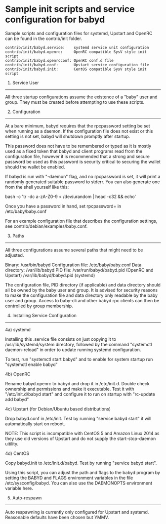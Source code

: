 Sample init scripts and service configuration for babyd
==========================================================

Sample scripts and configuration files for systemd, Upstart and OpenRC
can be found in the contrib/init folder.

    contrib/init/babyd.service:    systemd service unit configuration
    contrib/init/babyd.openrc:     OpenRC compatible SysV style init script
    contrib/init/babyd.openrcconf: OpenRC conf.d file
    contrib/init/babyd.conf:       Upstart service configuration file
    contrib/init/babyd.init:       CentOS compatible SysV style init script

1. Service User
---------------------------------

All three startup configurations assume the existence of a "baby" user
and group.  They must be created before attempting to use these scripts.

2. Configuration
---------------------------------

At a bare minimum, babyd requires that the rpcpassword setting be set
when running as a daemon.  If the configuration file does not exist or this
setting is not set, babyd will shutdown promptly after startup.

This password does not have to be remembered or typed as it is mostly used
as a fixed token that babyd and client programs read from the configuration
file, however it is recommended that a strong and secure password be used
as this password is security critical to securing the wallet should the
wallet be enabled.

If babyd is run with "-daemon" flag, and no rpcpassword is set, it will
print a randomly generated suitable password to stderr.  You can also
generate one from the shell yourself like this:

bash -c 'tr -dc a-zA-Z0-9 < /dev/urandom | head -c32 && echo'

Once you have a password in hand, set rpcpassword= in /etc/baby/baby.conf

For an example configuration file that describes the configuration settings,
see contrib/debian/examples/baby.conf.

3. Paths
---------------------------------

All three configurations assume several paths that might need to be adjusted.

Binary:              /usr/bin/babyd
Configuration file:  /etc/baby/baby.conf
Data directory:      /var/lib/babyd
PID file:            /var/run/babyd/babyd.pid (OpenRC and Upstart)
                     /var/lib/babyd/babyd.pid (systemd)

The configuration file, PID directory (if applicable) and data directory
should all be owned by the baby user and group.  It is advised for security
reasons to make the configuration file and data directory only readable by the
baby user and group.  Access to baby-cli and other babyd rpc clients
can then be controlled by group membership.

4. Installing Service Configuration
-----------------------------------

4a) systemd

Installing this .service file consists on just copying it to
/usr/lib/systemd/system directory, followed by the command
"systemctl daemon-reload" in order to update running systemd configuration.

To test, run "systemctl start babyd" and to enable for system startup run
"systemctl enable babyd"

4b) OpenRC

Rename babyd.openrc to babyd and drop it in /etc/init.d.  Double
check ownership and permissions and make it executable.  Test it with
"/etc/init.d/babyd start" and configure it to run on startup with
"rc-update add babyd"

4c) Upstart (for Debian/Ubuntu based distributions)

Drop babyd.conf in /etc/init.  Test by running "service babyd start"
it will automatically start on reboot.

NOTE: This script is incompatible with CentOS 5 and Amazon Linux 2014 as they
use old versions of Upstart and do not supply the start-stop-daemon uitility.

4d) CentOS

Copy babyd.init to /etc/init.d/babyd. Test by running "service babyd start".

Using this script, you can adjust the path and flags to the babyd program by
setting the BABYD and FLAGS environment variables in the file
/etc/sysconfig/babyd. You can also use the DAEMONOPTS environment variable here.

5. Auto-respawn
-----------------------------------

Auto respawning is currently only configured for Upstart and systemd.
Reasonable defaults have been chosen but YMMV.
